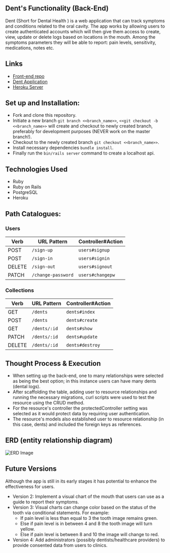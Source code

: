 ## Dent's Functionality (Back-End)
 Dent (Short for Dental Health ) is a web application that can track symptoms and conditions related to the oral cavity. The app works by allowing users to create authenticated accounts which will then give them access to create, view, update or delete logs based on locations in the mouth. Among the symptoms parameters they will be able to report: pain levels, sensitivity, medications, notes etc.

## Links
* [Front-end repo](https://github.com/Jp293/Dent-react-client)
* [Dent Application](https://Jp293.github.io/Dent-react-client)
* [Heroku Server](https://dent-rails-development.herokuapp.com/)

## Set up and Installation:

* Fork and clone this repository.
* Initiate a new branch `git branch <<branch_name>>`, `<<git checkout -b <<branch_name>>` will create and checkout to newly created branch, preferably for development purposes (NEVER work on the master branch!).
* Checkout to the newly created branch `git checkout <<branch_name>>`.
* Install necessary dependencies `bundle install`.
* Finally run  the `bin/rails server` command to create a localhost api.

## Technologies Used

* Ruby
* Ruby on Rails
* PostgreSQL
* Heroku

## Path Catalogues:

### Users
| Verb   |    URL Pattern           | Controller#Action    |
|--------|--------------------------|----------------------|
| POST   | `/sign-up`               | `users#signup`       |
| POST   | `/sign-in`               | `users#signin`       |
| DELETE | `/sign-out`              | `users#signout`      |
| PATCH  | `/change-password`       | `users#changepw`     |

### Collections
| Verb   |    URL Pattern           | Controller#Action    |
|--------|--------------------------|----------------------|
| GET    | `/dents`                 | `dents#index`        |
| POST   | `/dents`                 | `dents#create`       |
| GET    | `/dents/:id`             | `dents#show`         |
| PATCH  | `/dents/:id`             | `dents#update`       |
| DELETE | `/dents/:id`             | `dents#destroy`      |



## Thought Process & Execution

* When setting up the back-end, one to many relationships were selected as being the best option; in this instance users can have many dents (dental logs).
* After scaffolding the table, adding user to resource relationships and running the necessary migrations, curl scripts were used to test the resource using the CRUD method.
* For the resource's controller the protectedController setting was selected as it would protect data by requiring user authentication.
* The resource's models also established user to resource relationship (in this case, dents) and included the foreign keys as references.



## ERD (entity relationship diagram)

![ERD Image]('./public/CapstoneERD.png')



## Future Versions

Although the app is still in its early stages it has potential to enhance the effectiveness for users.
* Version 2: Implement a visual chart of the mouth that users can use as a guide to report their symptoms.
* Version 3: Visual charts can change color based on the status of the tooth via conditional statements. For example:
  - If pain level is less than equal to 3 the tooth image remains green.
  - Else if pain level is in between 4 and 8 the tooth image will turn yellow.
  - Else if pain level is between 8 and 10 the image will change to red.
* Version 4: Add administrators (possibly dentists/healthcare providers) to provide consented data from users to clinics.
